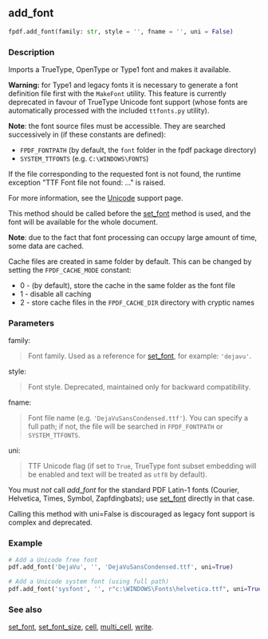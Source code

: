 ## add_font ##

```python
fpdf.add_font(family: str, style = '', fname = '', uni = False)
```

### Description ###

Imports a TrueType, OpenType or Type1 font and makes it available.

**Warning:** for Type1 and legacy fonts it is necessary to generate a font definition file first with the `MakeFont` utility. This feature is currently deprecated in favour of TrueType Unicode font support (whose fonts are automatically processed with the included `ttfonts.py` utility).

**Note**: the font source files must be accessible. They are searched successively in (if these constants are defined):

  * `FPDF_FONTPATH` (by default, the `font` folder in the fpdf package directory)
  * `SYSTEM_TTFONTS` (e.g. `C:\WINDOWS\FONTS`)

If the file corresponding to the requested font is not found, the runtime exception "TTF Font file not found: ..." is raised.

For more information, see the [Unicode](../Unicode.md) support page.

This method should be called before the [set_font](set_font.md) method is used, and the font will be available for the whole document.

**Note**: due to the fact that font processing can occupy large amount of time, some data are cached.

Cache files are created in same folder by default. This can be changed by setting the `FPDF_CACHE_MODE` constant:

  * 0 - (by default), store the cache in the same folder as the font file
  * 1 - disable all caching
  * 2 - store cache files in the `FPDF_CACHE_DIR` directory with cryptic names

### Parameters ###

family:
> Font family. Used as a reference for [set_font](set_font.md), for example: `'dejavu'`.

style:
> Font style. Deprecated, maintained only for backward compatibility.

fname:
> Font file name (e.g. `'DejaVuSansCondensed.ttf'`). You can specify a full path; if not, the file will be searched in `FPDF_FONTPATH` or `SYSTEM_TTFONTS`.

uni:
> TTF Unicode flag (if set to `True`, TrueType font subset embedding will be enabled and text will be treated as `utf8` by default).

You must _not_ call _add_font_ for the standard PDF Latin-1 fonts (Courier, Helvetica, Times, Symbol, Zapfdingbats); use [set_font](set_font.md) directly in that case.

Calling this method with uni=False is discouraged as legacy font support is complex and deprecated.


### Example ###

```python
# Add a Unicode free font
pdf.add_font('DejaVu', '', 'DejaVuSansCondensed.ttf', uni=True)

# Add a Unicode system font (using full path)
pdf.add_font('sysfont', '', r"c:\WINDOWS\Fonts\helvetica.ttf", uni=True)
```

### See also ###

[set_font](set_font.md), [set_font_size](set_font_size.md), [cell](cell.md), [multi_cell](multi_cell.md), [write](write.md).
